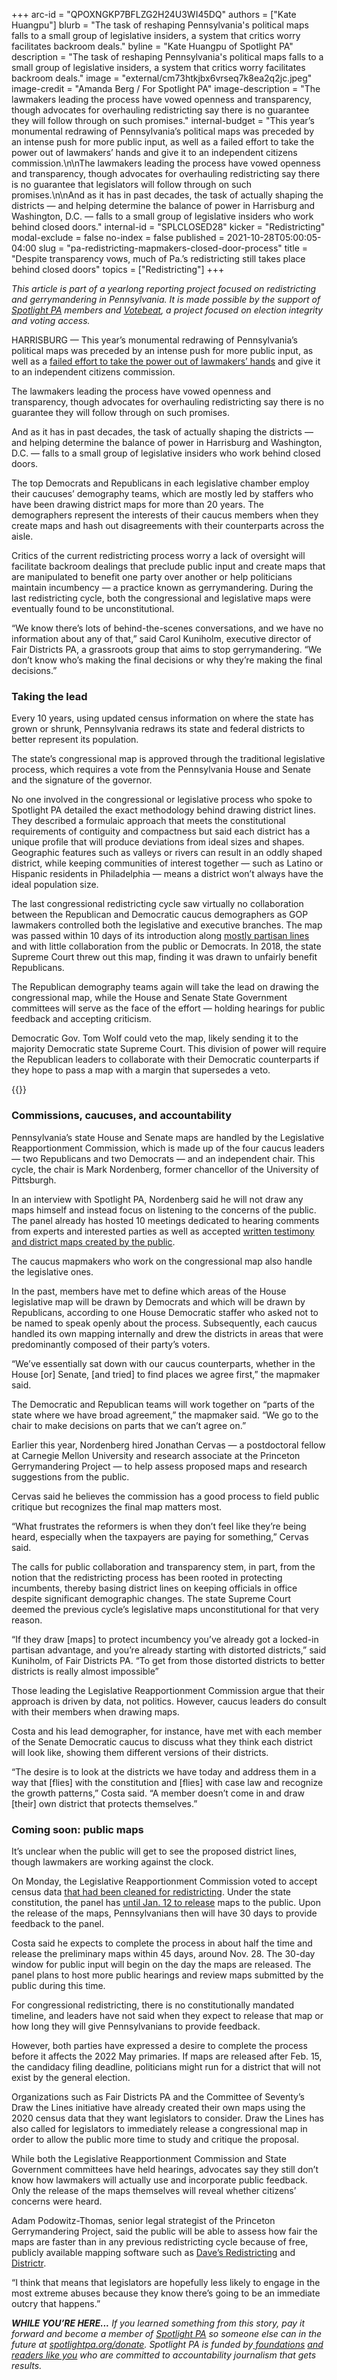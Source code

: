 +++
arc-id = "QPOXNGKP7BFLZG2H24U3WI45DQ"
authors = ["Kate Huangpu"]
blurb = "The task of reshaping Pennsylvania's political maps falls to a small group of legislative insiders, a system that critics worry facilitates backroom deals."
byline = "Kate Huangpu of Spotlight PA"
description = "The task of reshaping Pennsylvania's political maps falls to a small group of legislative insiders, a system that critics worry facilitates backroom deals."
image = "external/cm73htkjbx6vrseq7k8ea2q2jc.jpeg"
image-credit = "Amanda Berg / For Spotlight PA"
image-description = "The lawmakers leading the process have vowed openness and transparency, though advocates for overhauling redistricting say there is no guarantee they will follow through on such promises."
internal-budget = "This year’s monumental redrawing of Pennsylvania’s political maps was preceded by an intense push for more public input, as well as a failed effort to take the power out of lawmakers’ hands and give it to an independent citizens commission.\n\nThe lawmakers leading the process have vowed openness and transparency, though advocates for overhauling redistricting say there is no guarantee that legislators will follow through on such promises.\n\nAnd as it has in past decades, the task of actually shaping the districts — and helping determine the balance of power in Harrisburg and Washington, D.C. — falls to a small group of legislative insiders who work behind closed doors."
internal-id = "SPLCLOSED28"
kicker = "Redistricting"
modal-exclude = false
no-index = false
published = 2021-10-28T05:00:05-04:00
slug = "pa-redistricting-mapmakers-closed-door-process"
title = "Despite transparency vows, much of Pa.’s redistricting still takes place behind closed doors"
topics = ["Redistricting"]
+++

<i>This article is part of a yearlong reporting project focused on redistricting and gerrymandering in Pennsylvania. It is made possible by the support of </i><a href="https://www.spotlightpa.org/"><i>Spotlight PA</i></a><i> members and </i><a href="https://web.archive.org/20201019151248/https://votebeat.org/"><i>Votebeat</i></a><i>, a project focused on election integrity and voting access.</i>

HARRISBURG — This year’s monumental redrawing of Pennsylvania’s political maps was preceded by an intense push for more public input, as well as a <a href="https://www.inquirer.com/politics/pennsylvania/spl/pa-redistricting-reform-dead-next-steps-2021-20210701.html">failed effort to take the power out of lawmakers’ hands</a> and give it to an independent citizens commission.

The lawmakers leading the process have vowed openness and transparency, though advocates for overhauling redistricting say there is no guarantee they will follow through on such promises.

And as it has in past decades, the task of actually shaping the districts — and helping determine the balance of power in Harrisburg and Washington, D.C. — falls to a small group of legislative insiders who work behind closed doors.

<script src="https://www.spotlightpa.org/embed.js" async></script><div data-spl-embed-version="1" data-spl-src="https://www.spotlightpa.org/embeds/newsletter/"></div>

The top Democrats and Republicans in each legislative chamber employ their caucuses’ demography teams, which are mostly led by staffers who have been drawing district maps for more than 20 years. The demographers represent the interests of their caucus members when they create maps and hash out disagreements with their counterparts across the aisle.

Critics of the current redistricting process worry a lack of oversight will facilitate backroom dealings that preclude public input and create maps that are manipulated to benefit one party over another or help politicians maintain incumbency — a practice known as gerrymandering. During the last redistricting cycle, both the congressional and legislative maps were eventually found to be unconstitutional.

“We know there’s lots of behind-the-scenes conversations, and we have no information about any of that,” said Carol Kuniholm, executive director of Fair Districts PA, a grassroots group that aims to stop gerrymandering. “We don’t know who’s making the final decisions or why they’re making the final decisions.”

### Taking the lead

Every 10 years, using updated census information on where the state has grown or shrunk, Pennsylvania redraws its state and federal districts to better represent its population.

The state’s congressional map is approved through the traditional legislative process, which requires a vote from the Pennsylvania House and Senate and the signature of the governor.

No one involved in the congressional or legislative process who spoke to Spotlight PA detailed the exact methodology behind drawing district lines. They described a formulaic approach that meets the constitutional requirements of contiguity and compactness but said each district has a unique profile that will produce deviations from ideal sizes and shapes. Geographic features such as valleys or rivers can result in an oddly shaped district, while keeping communities of interest together — such as Latino or Hispanic residents in Philadelphia — means a district won’t always have the ideal population size.

The last congressional redistricting cycle saw virtually no collaboration between the Republican and Democratic caucus demographers as GOP lawmakers controlled both the legislative and executive branches. The map was passed within 10 days of its introduction along <a href="https://www.inquirer.com/philly/news/politics/pennsylvania-congressional-map-republican-gerrymander-democrats-vote-2011-20180430.html" target="_blank">mostly partisan lines</a> and with little collaboration from the public or Democrats. In 2018, the state Supreme Court threw out this map, finding it was drawn to unfairly benefit Republicans.

The Republican demography teams again will take the lead on drawing the congressional map, while the House and Senate State Government committees will serve as the face of the effort — holding hearings for public feedback and accepting criticism.

Democratic Gov. Tom Wolf could veto the map, likely sending it to the majority Democratic state Supreme Court. This division of power will require the Republican leaders to collaborate with their Democratic counterparts if they hope to pass a map with a margin that supersedes a veto.

{{<picture src="external/t77mbyrryaw0748aq26fxf5dew.jpeg" description="Members of the Draw the Lines initiative gathered outside the Capitol in late October to call on legislators to produce a fair congressional district map via a transparent process." caption="Members of the Draw the Lines initiative gathered outside the Capitol in late October to call on legislators to produce a fair congressional district map via a transparent process." credit="Amanda Berg / For Spotlight PA">}} 

### Commissions, caucuses, and accountability

Pennsylvania’s state House and Senate maps are handled by the Legislative Reapportionment Commission, which is made up of the four caucus leaders — two Republicans and two Democrats — and an independent chair. This cycle, the chair is Mark Nordenberg, former chancellor of the University of Pittsburgh.

In an interview with Spotlight PA, Nordenberg said he will not draw any maps himself and instead focus on listening to the concerns of the public. The panel already has hosted 10 meetings dedicated to hearing comments from experts and interested parties as well as accepted <a href="https://web.archive.org/20210730155959/https://www.redistricting.state.pa.us/comment/">written testimony and district maps created by the public</a>.

The caucus mapmakers who work on the congressional map also handle the legislative ones.

In the past, members have met to define which areas of the House legislative map will be drawn by Democrats and which will be drawn by Republicans, according to one House Democratic staffer who asked not to be named to speak openly about the process. Subsequently, each caucus handled its own mapping internally and drew the districts in areas that were predominantly composed of their party’s voters.

“We’ve essentially sat down with our caucus counterparts, whether in the House [or] Senate, [and tried] to find places we agree first,” the mapmaker said.

The Democratic and Republican teams will work together on “parts of the state where we have broad agreement,” the mapmaker said. “We go to the chair to make decisions on parts that we can’t agree on.”

Earlier this year, Nordenberg hired Jonathan Cervas — a postdoctoral fellow at Carnegie Mellon University and research associate at the Princeton Gerrymandering Project — to help assess proposed maps and research suggestions from the public.

Cervas said he believes the commission has a good process to field public critique but recognizes the final map matters most.

“What frustrates the reformers is when they don’t feel like they’re being heard, especially when the taxpayers are paying for something,” Cervas said.

The calls for public collaboration and transparency stem, in part, from the notion that the redistricting process has been rooted in protecting incumbents, thereby basing district lines on keeping officials in office despite significant demographic changes. The state Supreme Court deemed the previous cycle’s legislative maps unconstitutional for that very reason.

“If they draw [maps] to protect incumbency you’ve already got a locked-in partisan advantage, and you’re already starting with distorted districts,” said Kuniholm, of Fair Districts PA. “To get from those distorted districts to better districts is really almost impossible”

Those leading the Legislative Reapportionment Commission argue that their approach is driven by data, not politics. However, caucus leaders do consult with their members when drawing maps.

Costa and his lead demographer, for instance, have met with each member of the Senate Democratic caucus to discuss what they think each district will look like, showing them different versions of their districts.

“The desire is to look at the districts we have today and address them in a way that [flies] with the constitution and [flies] with case law and recognize the growth patterns,” Costa said. “A member doesn’t come in and draw [their] own district that protects themselves.”

### Coming soon: public maps

It’s unclear when the public will get to see the proposed district lines, though lawmakers are working against the clock.

On Monday, the Legislative Reapportionment Commission voted to accept census data <a href="https://web.archive.org/20211028093015/https://www.redistricting.state.pa.us/resources/Press/2021-10-25%20LDPC%20Testimony%20for%20LRC%20Hearing%20-%20Certification.pdf">that had been cleaned for redistricting</a>. Under the state constitution, the panel has <a href="https://web.archive.org/20211028093034/https://www.redistricting.state.pa.us/resources/Press/2021-10-25%20Resolution%206A.pdf">until Jan. 12 to release</a> maps to the public. Upon the release of the maps, Pennsylvanians then will have 30 days to provide feedback to the panel.

Costa said he expects to complete the process in about half the time and release the preliminary maps within 45 days, around Nov. 28. The 30-day window for public input will begin on the day the maps are released. The panel plans to host more public hearings and review maps submitted by the public during this time.

For congressional redistricting, there is no constitutionally mandated timeline, and leaders have not said when they expect to release that map or how long they will give Pennsylvanians to provide feedback.

However, both parties have expressed a desire to complete the process before it affects the 2022 May primaries. If maps are released after Feb. 15, the candidacy filing deadline, politicians might run for a district that will not exist by the general election.

<script src="https://www.spotlightpa.org/embed.js" async></script><div data-spl-embed-version="1" data-spl-src="https://www.spotlightpa.org/embeds/donate/"></div>

Organizations such as Fair Districts PA and the Committee of Seventy’s Draw the Lines initiative have already created their own maps using the 2020 census data that they want legislators to consider. Draw the Lines has also called for legislators to immediately release a congressional map in order to allow the public more time to study and critique the proposal.

While both the Legislative Reapportionment Commission and State Government committees have held hearings, advocates say they still don’t know how lawmakers will actually use and incorporate public feedback. Only the release of the maps themselves will reveal whether citizens’ concerns were heard.

Adam Podowitz-Thomas, senior legal strategist of the Princeton Gerrymandering Project, said the public will be able to assess how fair the maps are faster than in any previous redistricting cycle because of free, publicly available mapping software such as <a href="https://web.archive.org/20210102053945/https://davesredistricting.org/maps#home">Dave’s Redistricting</a> and <a href="https://web.archive.org/20210118160806/https://districtr.org/">Districtr</a>.

“I think that means that legislators are hopefully less likely to engage in the most extreme abuses because they know there’s going to be an immediate outcry that happens.”

<i><b>WHILE YOU’RE HERE...</b></i><i> If you learned something from this story, pay it forward and become a member of </i><a href="https://www.spotlightpa.org/"><i>Spotlight PA</i></a><i> so someone else can in the future at </i><a href="https://www.spotlightpa.org/donate"><i>spotlightpa.org/donate</i></a><i>. Spotlight PA is funded by</i><a href="https://www.spotlightpa.org/support"><i> foundations</i></a><i> </i><a href="https://www.spotlightpa.org/support"><i>and readers like you</i></a><i> who are committed to accountability journalism that gets results.</i>
